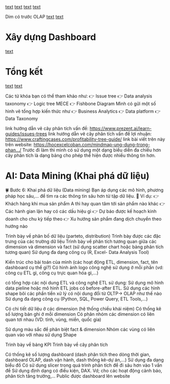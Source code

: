 [text](<Danh sách thành viên.md>)
[text](<Kiến trúc hệ thống phân tích dữ liệu.md>)
[text](<Quy trình ETL.md>)
[text](<Thực hiện ETL.md>)

<!-- ## Mô hình dữ liệu Logic -->
<!-- Mô hình dữ liệu OLAP OLAP trung tên bên dướiii -->
<!-- ![alt text](image-5.png) -->
<!-- ![alt text](image-13.png) -->
<!-- # Mô hình OLTP -->
<!-- # Mô hình OLAP -->
<!-- Bảng mysql, ngôi sao -->
<!-- ![alt text](image-8.png) -->
<!-- Gạch chân, tô màu -->
<!-- Chuyển đổi OLTP sang OLAP -->
<!-- ![alt text](image-7.png) -->
<!-- ![alt text](image-6.png) -->

<!-- ! DIM -->

Dim có trước OLAP
[text](<Xác định các chiều khái niệm.md>)
[text](<Khám phá dữ liệu.md>)

<!-- ! OLTP -->
<!-- ! OLAP -->

# Xây dựng Dashboard

[text](Dashboard.md)

# Tổng kết

[text](<Tổng kết.md>)
[text](<Nhận xét của thầy.md>)

<!-- -->

Các từ khóa bạn có thể tham khảo như:
👉 Issue tree
👉 Data analysis taxonomy
👉 Logic tree MECE
👉 Fishbone Diagram
Mình có gửi một số hình vẽ tổng hợp kiến thức như
👉 Business Analytics
👉 Data platform
👉 Data Taxonomy

link hướng dẫn vẽ cây phân tích vấn đề:
https://www.prezent.ai/learn-guides/issues-trees
link hướng dẫn vẽ cây phân tích vấn đề lợi nhuận:
https://www.craftingcases.com/profitability-tree-guide/
link bài viết trên này trên website:
https://hocexcelcoban.com/mindmap-ung-dung-trong-phan.../
Trước đi làm thì mình có sử dụng một dạng biểu diễn đa chiều hơn cây phân tích là dạng bảng cho phép thể hiện được nhiều thông tin hơn.

# AI: Data Mining (Khai phá dữ liệu)

🍀 Bước 6: Khai phá dữ liệu (Data mining)
Bạn áp dụng các mô hình, phương pháp học sâu,... để tìm ra các thông tin sâu hơn từ tập dữ liệu.
🌳 Ví dụ:
👉 Khách hàng khi mua sản phẩm A thì hay quan tâm tới sản phẩm nào khác
👉 Các hành gian lận hay có các dấu hiệu gì
👉 Dự báo được kế hoạch kinh doanh cho chu kỳ tiếp theo
👉 Xu hướng sản phẩm đang dịch chuyển theo hướng nào

<!-- -->

<!-- Trình bày về khám phá dữ liệu					  -->

Trình bày về phân bố dữ liệu (parteto, distribution)
Trình bày được các đặc trưng của các trường dữ liệu
Trình bày về phân tích tương quan giữa các dimension và dimension và fact (sử dụng scatter chart hoặc bảng phân tích tương quan)
Sử dụng đa dạng công cụ (R, Excel- Data Analysis Tool)

<!-- Trình bày về kiến trúc datawarehouse -->

Kiến trúc cho bài toán của mình (các hoạt động ETL, dimension, fact, tên dashboard cụ thể gì?)
Có hình ảnh logo công nghệ sử dụng ở mỗi phần (vd: công cụ ETL gì, công cụ trực quan hóa gì,...)

<!-- Trình bày về các nội dung ETL (các bảng có dữ liệu cụ thể) -->

có tổng hợp các nội dung ETL và công nghệ ETL sử dụng:
Sử dụng mô hình data pieline hoặc mô hình ETL jobs
có before-after ETL. Sử dụng các hình shape bôi các phần tiền xử lý
có nội dung đổi từ OLTP-> OLAP như thế nào
Sử dụng đa dạng công cụ (Python, SQL, Power Query, ETL Tools,...)

<!-- Trình bày về các dimension -->

Có chi tiết dữ liệu ở các dimension (hệ thống chiều khái niệm)
Có thống kê số lượng bản ghi ở mỗi dimension
Có phân nhóm các dimension có liên quan tơi nhau (VD: tỉnh, vùng, miền, quốc gia)

<!-- Trình bày về data model logic, vật lý của các staging/data marts/datawarehouse -->

Sử dụng màu sắc để phân biệt fact & dimension
Nhóm các vùng có liên quan vào với nhau sử dụng Shape
<!-- Trình bày về bảng chỉ số chính (KPI) cần quan tâm, cây phân tích dashboard -->
Trình bày về bảng KPI
Trình bày về cây phân tích


<!-- Xây dựng hệ thống -->
<!-- Trình bày về dashboard -->
Có thống kê số lượng dashboard (dash phân tích theo dòng thời gian, dashboard OLAP, dash vận hành, dash thống kê-dự án,...)
Sử dụng đa dạng biểu đồ
Có sử dụng slicer trong quá trình phân tích để đi sâu hơn vào 1 vấn đề
Sử dụng định dạng có điều kiện, DAX. Vd; cho các hoạt động cảnh báo, phân tích tăng trưởng,...
Public được dashboard lên website

<!-- Trình bày về bài học nhóm đã thu được khi làm -->

<!-- Các chủ đề mở rộng -->
<!-- Cơ sở dữ liệu lớn -->
<!-- Cơ sở dữ liệu địa lý -->
<!-- Các giải pháp lưu trữ dữ liệu, so sánh & đánh giá -->
<!-- Thu thập dữ liệu -->
<!-- Tiền xử lý dữ liệu -->
<!-- Các giải pháp tiền xử lý dữ liệu thực tiễn -->
<!-- Các tính năng cập nhật mới của các công cụ (trực quan hóa dữ liệu, tiền xử lý dữ liệu,...) -->





<!-- 🍀 HƯỚNG MỞ RỘNG. -->
<!-- 🆗Tổ chức hoạt động tiền xử lý dữ liệu trong CSDL. có -->
<!-- 👉Ứng dụng AI/Copilot. Bổ sung thêm -->
<!-- 👉Sử dụng Các ETL tools/Data pipeline. Bổ sung thêm -->
<!-- 👉Thu thập dữ liệu thực sử dụng API. Bổ sung thêm -->
<!-- 👉Tính năng mới của các công cụ (PowerBI, …). Bổ sung thêm -->
<!-- 🆗Khai phá dữ liêu (phân lớp, phận cụm, luật kết hợp…). có -->